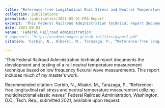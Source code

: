 ```yaml
---
title: "Reference-free Longitudinal Rail Stress and Neutral Temperature Measurement Utilizing Multidirectional Elastic Waves"
collection: publications
permalink: /publication/2021-09-01-FRA-Report
excerpt: 'This Federal Railroad Administration technical report documents the development and testing of a rail neutral temperature measurement technique based on low frequency flexural wave measurements. This report includes much of my master's work.'
date: 2021-09-01
venue: 'Federal Railroad Administration'
# paperurl: 'http://academicpages.github.io/files/paper1.pdf'
citation: 'Corbin, N., Albakri, M., Tarazaga, P., “Reference-free longitudinal rail stress and neutral temperature measurement utilizing multidirectional elastic waves” Federal Railroad Administration, Washington, D.C., Tech. Rep., submitted 2021, available upon request.'

---
```

'This Federal Railroad Administration technical report documents the development and testing of a rail neutral temperature measurement technique based on low frequency flexural wave measurements. This report includes much of my master's work.

<!-- [Download paper here](http://academicpages.github.io/files/paper1.pdf) -->

Recommended citation: Corbin, N., Albakri, M., Tarazaga, P., “Reference-free longitudinal rail stress and neutral temperature measurement utilizing multidirectional elastic waves” Federal Railroad Administration, Washington, D.C., Tech. Rep., submitted 2021, available upon request.